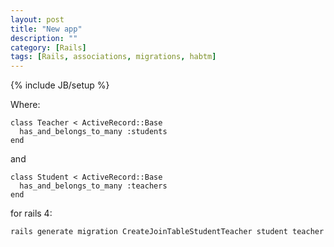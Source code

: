 ```yaml
---
layout: post
title: "New app"
description: ""
category: [Rails]
tags: [Rails, associations, migrations, habtm]
---
```

{% include JB/setup %}

Where:

    class Teacher < ActiveRecord::Base
      has_and_belongs_to_many :students
    end

and

    class Student < ActiveRecord::Base
      has_and_belongs_to_many :teachers
    end

for rails 4:

    rails generate migration CreateJoinTableStudentTeacher student teacher
